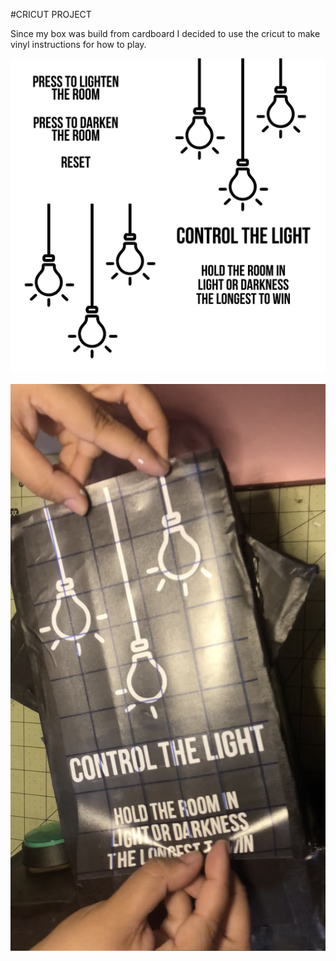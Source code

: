 #CRICUT PROJECT

Since my box was build from cardboard I decided to use the cricut to make vinyl instructions for how to play.


![1](https://github.com/artdelolo/Physical-Computing/blob/master/HW/Cricut/light.jpg)


![1](https://github.com/artdelolo/Physical-Computing/blob/master/HW/Cricut/light-2.png)
